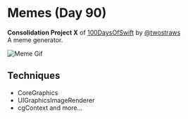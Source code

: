 # Memes (Day 90)
**Consolidation Project X** of [100DaysOfSwift](https://www.hackingwithswift.com/100) by [@twostraws](https://github.com/twostraws)\
A meme generator.

![Meme Gif](images/memes.gif "Memes")

## Techniques
- CoreGraphics
- UIGraphicsImageRenderer
- cgContext
and more...
